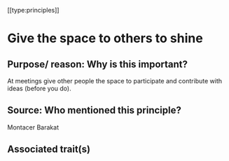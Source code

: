 [[type:principles]]

# Give the space to others to shine

## Purpose/ reason: Why is this important?

At meetings give other people the space to participate and contribute with ideas (before you do).

## Source: Who mentioned this principle?

Montacer Barakat

## Associated trait(s)
   


## 
   


##